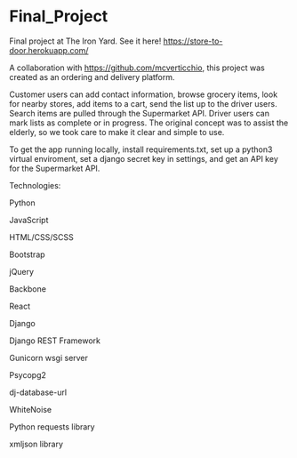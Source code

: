 # Final_Project
Final project at The Iron Yard. 
See it here! https://store-to-door.herokuapp.com/

A collaboration with https://github.com/mcverticchio, this project was created as an ordering and delivery platform. 

Customer users can add contact information, browse grocery items, look for nearby stores, add items to a cart, 
send the list up to the driver users. Search items are pulled through the Supermarket API. 
Driver users can mark lists as complete or in progress.
The original concept was to assist the elderly, so we took care to make it clear and simple to use. 

To get the app running locally, install requirements.txt, set up a python3 virtual enviroment, set a django secret key in settings, and get an API key for the Supermarket API.


Technologies:

Python


JavaScript


HTML/CSS/SCSS


Bootstrap


jQuery


Backbone


React


Django


Django REST Framework


Gunicorn wsgi server


Psycopg2


dj-database-url


WhiteNoise


Python requests library


xmljson library
